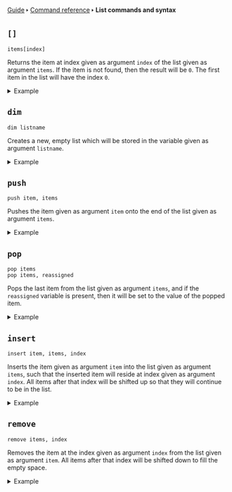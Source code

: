 [Guide](/index.md) 🢒 [Command reference](/reference/index.md) 🢒 **List commands and syntax**

## `[]`
```
items[index]
```

Returns the item at index given as argument `index` of the list given as argument `items`. If the item is not found, then the result will be `0`. The first item in the list will have the index `0`.

<details>
<summary>Example</summary>
<pre>
<code>10 dim items</code>
<code>20 for i=0 to 3</code>
<code>30 push i*2, items</code>
<code>40 next</code>
<code>50 print items[2]</code>
</pre>
</details>

## `dim`
```
dim listname
```

Creates a new, empty list which will be stored in the variable given as argument `listname`.

<details>
<summary>Example</summary>
<pre>
<code>10 dim items</code>
<code>20 print len(items) # Empty, so will be 0</code>
</pre>
</details>

## `push`
```
push item, items
```

Pushes the item given as argument `item` onto the end of the list given as argument `items`.

<details>
<summary>Example</summary>
<pre>
<code>10 dim alphabet</code>
<code>20 push "a", alphabet</code>
<code>30 push "b", alphabet</code>
<code>40 push "c", alphabet</code>
<code>50 print alphabet[1]</code>
</pre>
</details>

## `pop`
```
pop items
pop items, reassigned
```

Pops the last item from the list given as argument `items`, and if the `reassigned` variable is present, then it will be set to the value of the popped item.

<details>
<summary>Example</summary>
<pre>
<code>10 dim shopping</code>
<code>20 push "apple", shopping</code>
<code>30 push "banana", shopping</code>
<code>40 push "chocolate", shopping</code>
<code>50 pop shopping, bought</code>
<code>60 print "Bought "; bought</code>
</pre>
</details>

## `insert`
```
insert item, items, index
```

Inserts the item given as argument `item` into the list given as argument `items`, such that the inserted item will reside at index given as argument `index`. All items after that index will be shifted up so that they will continue to be in the list.

<details>
<summary>Example</summary>
<pre>
<code>10 dim shopping</code>
<code>20 push "apple", shopping</code>
<code>30 push "banana", shopping</code>
<code>40 push "chocolate", shopping</code>
<code>50 insert "pear", shopping, 1</code>
<code>60 print shopping</code>
</pre>
</details>

## `remove`
```
remove items, index
```

Removes the item at the index given as argument `index` from the list given as argument `item`. All items after that index will be shifted down to fill the empty space.

<details>
<summary>Example</summary>
<pre>
<code>10 dim shopping</code>
<code>20 push "apple", shopping</code>
<code>30 push "banana", shopping</code>
<code>40 push "chocolate", shopping</code>
<code>50 remove shopping, 1</code>
<code>60 print shopping</code>
</pre>
</details>